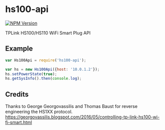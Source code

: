 # hs100-api
[![NPM Version](https://img.shields.io/npm/v/hs100-api.svg)](https://www.npmjs.com/package/hs100-api)

TPLink HS100/HS110 WiFi Smart Plug API

## Example
```javascript
var Hs100Api = require('hs100-api');

var hs = new Hs100Api({host: '10.0.1.2'});
hs.setPowerState(true);
hs.getSysInfo().then(console.log);
```

## Credits
Thanks to George Georgovassilis and Thomas Baust for reverse engineering the HS1XX protocol.
https://georgovassilis.blogspot.com/2016/05/controlling-tp-link-hs100-wi-fi-smart.html
